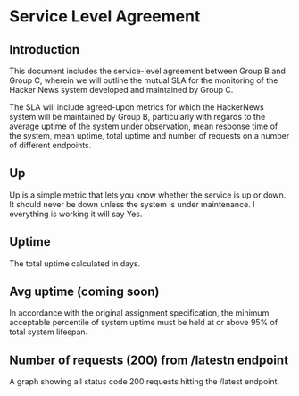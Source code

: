 # Service Level Agreement

## Introduction
This document includes the service-level agreement between Group B and Group C, wherein we will outline the mutual SLA for the monitoring of the Hacker News system developed and maintained by Group C.

The SLA will include agreed-upon metrics for which the HackerNews system will be maintained by Group B, particularly with regards to the average uptime of the system under observation, mean response time of the system, mean uptime, total uptime and number of requests on a number of different endpoints.

## Up
Up is a simple metric that lets you know whether the service is up or down. It should never be down unless the system is under maintenance. I everything is working it will say Yes.

## Uptime
The total uptime calculated in days.

## Avg uptime (coming soon)
In accordance with the original assignment specification, the minimum acceptable percentile of system uptime must be held at or above 95% of total system lifespan.


## Number of requests (200) from /latestn endpoint
A graph showing all status code 200 requests hitting the /latest endpoint.


